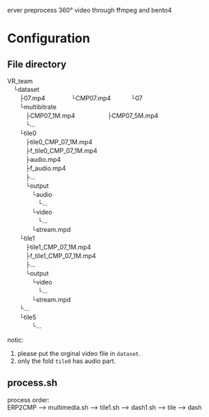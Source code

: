 erver
preprocess 360° video through ffmpeg and bento4

# Configuration
## File directory
VR_team  
　└dataset　　    
　　├07.mp4　　
　　└CMP07.mp4　　
　└07  
　　└multibitrate  
　　　├CMP07_1M.mp4　　
　　　├CMP07_5M.mp4  
　　　└...  
　　└tile0  
　　　├tile0_CMP_07_1M.mp4  
　　　├f_tile0_CMP_07_1M.mp4  
　　　├audio.mp4  
　　　├f_audio.mp4  
　　　├...  
　　　└output  
　　　　└audio  
　　　　　└...  
　　　　└video  
　　　　　└...  
　　　　└stream.mpd  
　　└tile1  
　　　├tile1_CMP_07_1M.mp4  
　　　├f_tile1_CMP_07_1M.mp4    
　　　├...  
　　　└output  
　　　　└video  
　　　　　└...  
　　　　└stream.mpd      
　　└...  
　　└tile5  
　　　　└...  

notic:  
1. please put the orginal video file in `dataset`.  
2. only the fold `tile0` has audio part.  

## process.sh
process order:  
ERP2CMP --> multimedia.sh --> tile1.sh --> dash1.sh --> tile --> dash

##

